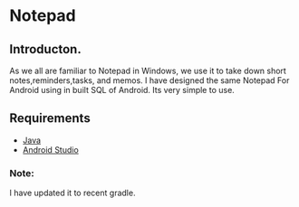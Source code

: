 # Notepad

## Introducton.

As we all are familiar to Notepad in Windows, we use it to take down short notes,reminders,tasks, and memos. I have designed the same Notepad For Android using in built SQL of Android.
Its very simple to use.

## Requirements

* [Java](http://www.oracle.com/technetwork/java/javase/downloads/jre8-downloads-2133155.html)
* [Android Studio](https://developer.android.com/studio/)

### Note:  
I have updated it to recent gradle.
